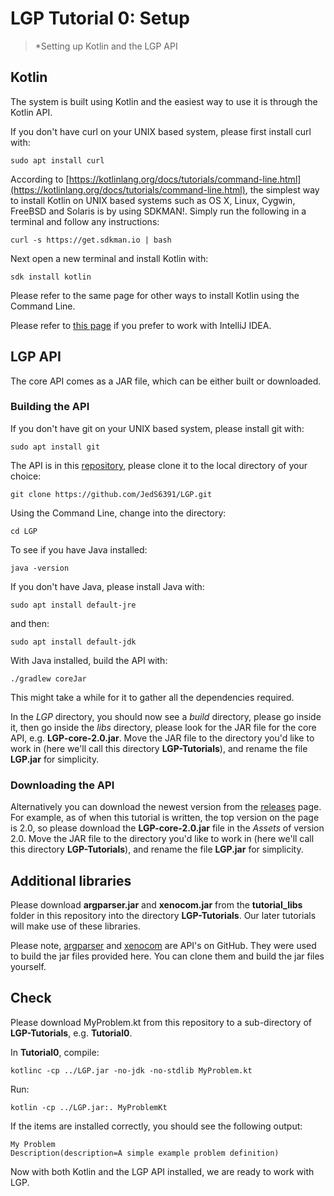 # LGP Tutorial 0: Setup

> *Setting up Kotlin and the LGP API

## Kotlin

The system is built using Kotlin and the easiest way to use it is through the Kotlin API.

If you don't have curl on your UNIX based system, please first install curl with:

```
sudo apt install curl
```

According to [https://kotlinlang.org/docs/tutorials/command-line.html](https://kotlinlang.org/docs/tutorials/command-line.html), the simplest way to install Kotlin on UNIX based systems such as OS X, Linux, Cygwin, FreeBSD and Solaris is by using SDKMAN!. Simply run the following in a terminal and follow any instructions:

```
curl -s https://get.sdkman.io | bash
```

Next open a new terminal and install Kotlin with:

```
sdk install kotlin
```

Please refer to the same page for other ways to install Kotlin using the Command Line.

Please refer to [this page](https://kotlinlang.org/docs/tutorials/getting-started.html) if you prefer to work with IntelliJ IDEA.

## LGP API

The core API comes as a JAR file, which can be either built or downloaded.

### Building the API


If you don't have git on your UNIX based system, please install git with:

```
sudo apt install git
```

The API is in this [repository](https://github.com/JedS6391/LGP), please clone it to the local directory of your choice:

```
git clone https://github.com/JedS6391/LGP.git
```

Using the Command Line, change into the directory:

```
cd LGP
```

To see if you have Java installed:

```
java -version
```

If you don't have Java, please install Java with:

```
sudo apt install default-jre
```

and then:

```
sudo apt install default-jdk
```

With Java installed, build the API with:

```
./gradlew coreJar
```

This might take a while for it to gather all the dependencies required.

In the *LGP* directory, you should now see a *build* directory, please go inside it, then go inside the *libs* directory, please look for the JAR file for the core API, e.g. **LGP-core-2.0.jar**. Move the JAR file to the directory you'd like to work in (here we'll call this directory **LGP-Tutorials**), and rename the file **LGP.jar** for simplicity.

### Downloading the API

Alternatively you can download the newest version from the [releases](https://github.com/JedS6391/LGP/releases) page. For example, as of when this tutorial is written, the top version on the page is 2.0, so please download the **LGP-core-2.0.jar** file in the *Assets* of version 2.0. Move the JAR file to the directory you'd like to work in (here we'll call this directory **LGP-Tutorials**), and rename the file **LGP.jar** for simplicity.

## Additional libraries

Please download **argparser.jar** and **xenocom.jar** from the **tutorial_libs** folder in this repository into the directory **LGP-Tutorials**. Our later tutorials will make use of these libraries.

Please note, [argparser](https://github.com/xenomachina/kotlin-argparser) and [xenocom](https://github.com/xenomachina/xenocom) are API's on GitHub. They were used to build the jar files provided here. You can clone them and build the jar files yourself.

## Check

Please download MyProblem.kt from this repository to a sub-directory of **LGP-Tutorials**, e.g. **Tutorial0**.

In **Tutorial0**, compile:

```
kotlinc -cp ../LGP.jar -no-jdk -no-stdlib MyProblem.kt
```

Run:

```
kotlin -cp ../LGP.jar:. MyProblemKt
```

If the items are installed correctly, you should see the following output:

```
My Problem
Description(description=A simple example problem definition)
```

Now with both Kotlin and the LGP API installed, we are ready to work with LGP.
